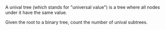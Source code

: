 A unival tree (which stands for "universal value") is a tree where all nodes under it have the same value.

Given the root to a binary tree, count the number of unival subtrees.
